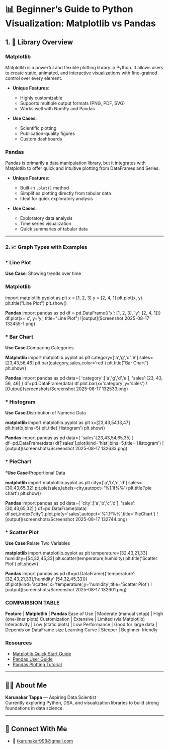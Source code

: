 # 📊 Beginner’s Guide to Python Visualization: Matplotlib vs Pandas

## 1. 🧭 Library Overview

### Matplotlib
Matplotlib is a powerful and flexible plotting library in Python. It allows users to create static, animated, and interactive visualizations with fine-grained control over every element.

- **Unique Features**:
  - Highly customizable
  - Supports multiple output formats (PNG, PDF, SVG)
  - Works well with NumPy and Pandas

- **Use Cases**:
  - Scientific plotting
  - Publication-quality figures
  - Custom dashboards

### Pandas
Pandas is primarily a data manipulation library, but it integrates with Matplotlib to offer quick and intuitive plotting from DataFrames and Series.

- **Unique Features**:
  - Built-in `.plot()` method
  - Simplifies plotting directly from tabular data
  - Ideal for quick exploratory analysis

- **Use Cases**:
  - Exploratory data analysis
  - Time series visualization
  - Quick summaries of tabular data

---

### 2. 📈 Graph Types with Examples

### * Line Plot
**Use Case**: Showing trends over time

### Matplotlib
import matplotlib.pyplot as plt
x = [1, 2, 3]
y = [2, 4, 1]
plt.plot(x, y)
plt.title("Line Plot")
plt.show()

**Pandas**
import pandas as pd
df = pd.DataFrame({'x': [1, 2, 3], 'y': [2, 4, 1]})
df.plot(x='x', y='y', title="Line Plot")
![output](Screenshot 2025-08-17 132455-1.png)

### * Bar Chart
**Use Case**:Comparing Categories

**Matplotlib**
import matplotlib.pyplot as plt
category=['a','g','d','e']
sales=[23,43,56,46]
plt.bar(category,sales,color='red')
plt.title("Bar Chart")
plt.show()

**Pandas**
import pandas as pd
data={
    'category':['a','g','d','e'],
     'sales':[23, 43, 56, 46]
    }
df=pd.DataFrame(data)
df.plot.bar(x='category',y='sales')
![Output](screenshots/Screenshot 2025-08-17 132533.png)

### * Histogram
**Use Case**:Distribution of Numeric Data

**matplotlib**
import matplotlib.pyplot as plt
x=[23,43,54,13,47]
plt.hist(x,bins=5)
plt.title('Histogram')
plt.show()

**Pandas**
import pandas as pd
data={
    'sales':[23,43,54,65,35]
}
df=pd.DataFrame(data)
df['sales'].plot(kind='hist',bins=5,title='Histogram')
![output](screenshots/Screenshot 2025-08-17 132633.png)

### * PieChart
***Use Case**:Proportional Data

**matplotlib**
import matplotlib.pyplot as plt
city=['a','b','c','d']
sales=[30,43,65,32]
plt.pie(sales,labels=city,autopct='%1.1f%%')
plt.title('pie chart')
plt.show()

**Pandas**
import pandas as pd
data={
    'city':['a','b','c','d'],
    'sales':[30,43,65,32]
    }
df=pd.DataFrame(data)
df.set_index('city').plot.pie(y='sales',autopct='%1.1f%%',title='PieChart')
![output](screenshots/Screenshot 2025-08-17 132744.png)

### * Scatter Plot
**Use Case**:Relate Two Variables

**matplotlib**
import matplotlib.pyplot as plt
temperature=[32,43,21,33]
humidity=[54,32,45,33]
plt.scatter(temperature,humidity)
plt.title('Scatter Plot')
plt.show()

**Pandas**
import pandas as pd
df=pd.DataFrame({'temperature':[32,43,21,33],'humidity':[54,32,45,33]})
df.plot(kind='scatter',x='temperature',y='humidity',title='Scatter Plot')
![output](screenshots/Screenshot 2025-08-17 132901.png)

### COMPARISION TABLE ###

**Feature**	     |    **Matplotlib**	      |     **Pandas**
Ease of Use 	 |  Moderate (manual setup)   |  High (one-liner plots)
Customization	 |  Extensive	              |  Limited (via Matplotlib)
Interactivity	 |  Low (static plots)	      |  Low
Performance	     |  Good for large data	      | Depends on DataFrame size
Learning Curve	 |  Steeper	                  | Beginner-friendly

### Resources ###

- [Matplotlib Quick Start Guide](https://matplotlib.org/stable/users/explain/quick_start.html#quick-start)
- [Pandas User Guide](https://pandas.pydata.org/docs/user_guide/index.html)
- [Pandas Plotting Tutorial](https://studyopedia.com/pandas/pandas-plotting/)

---

## 🙋‍♂️ About Me
**Karunakar Tappa** — Aspiring Data Scientist  
Currently exploring Python, DSA, and visualization libraries to build strong foundations in data science.

---

## 📣 Connect With Me
- 📧 tkarunakar999@gmail.com




